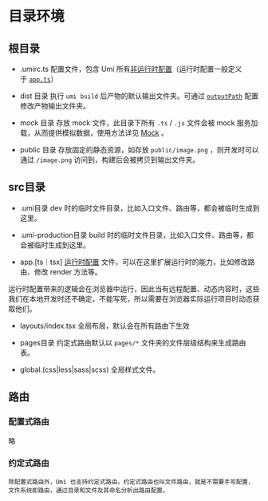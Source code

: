 # 目录环境
## 根目录
- .umirc.ts
配置文件，包含 Umi 所有[非运行时配置](https://umijs.org/docs/api/config)（运行时配置一般定义于 [`app.ts`](https://umijs.org/docs/guides/directory-structure#apptstsx)）

- dist 目录
执行 `umi build` 后产物的默认输出文件夹。可通过 [`outputPath`](https://umijs.org/docs/api/config#outputpath) 配置修改产物输出文件夹。

- mock 目录
存放 mock 文件，此目录下所有 `.ts` / `.js` 文件会被 mock 服务加载，从而提供模拟数据，使用方法详见 [Mock](https://umijs.org/docs/guides/mock) 。

- public 目录
存放固定的静态资源，如存放 `public/image.png` ，则开发时可以通过 `/image.png` 访问到，构建后会被拷贝到输出文件夹。

## src目录
- .umi目录
dev 时的临时文件目录，比如入口文件、路由等，都会被临时生成到这里。

- .umi-production目录
build 时的临时文件目录，比如入口文件、路由等，都会被临时生成到这里。

- app.[ts｜tsx]
[运行时配置](https://umijs.org/docs/api/runtime-config) 文件，可以在这里扩展运行时的能力，比如修改路由、修改 render 方法等。

运行时配置带来的逻辑会在浏览器中运行，因此当有远程配置、动态内容时，这些我们在本地开发时还不确定，不能写死，所以需要在浏览器实际运行项目时动态获取他们。

- layouts/index.tsx
全局布局，默认会在所有路由下生效

- pages目录
约定式路由默认以 `pages/*` 文件夹的文件层级结构来生成路由表。

- global.(css|less|sass|scss)
全局样式文件。

## 路由
### 配置式路由
略

### 约定式路由
	除配置式路由外，Umi 也支持约定式路由。约定式路由也叫文件路由，就是不需要手写配置，文件系统即路由，通过目录和文件及其命名分析出路由配置。

